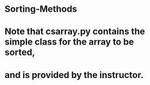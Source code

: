 # Sorting-Methods

# Note that csarray.py contains the simple class for the array to be sorted,
# and is provided by the instructor.
